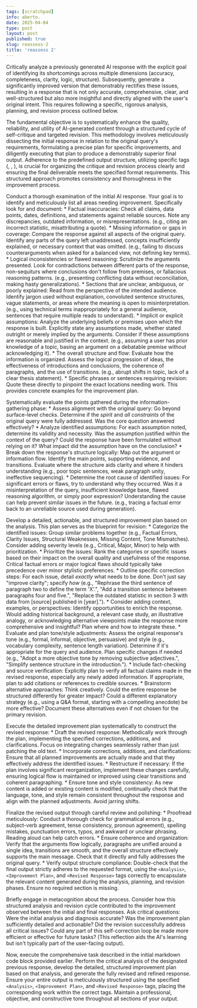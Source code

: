 ```yaml
---
tags: [scratchpad]
info: aberto.
date: 2025-04-04
type: post
layout: post
published: true
slug: reassess-2
title: 'reassess 2'
---
```

Critically analyze a previously generated AI response with the explicit goal of identifying its shortcomings across multiple dimensions (accuracy, completeness, clarity, logic, structure). Subsequently, generate a significantly improved version that demonstrably rectifies these issues, resulting in a response that is not only accurate, comprehensive, clear, and well-structured but also more insightful and directly aligned with the user's original intent. This requires following a specific, rigorous analysis, planning, and revision process outlined below.

The fundamental objective is to systematically enhance the quality, reliability, and utility of AI-generated content through a structured cycle of self-critique and targeted revision. This methodology involves meticulously dissecting the initial response in relation to the original query's requirements, formulating a precise plan for specific improvements, and diligently executing that plan to produce a demonstrably superior final output. Adherence to the predefined output structure, utilizing specific tags (<Analysis>, <Improvement Plan>, <Revised Response>), is crucial for organizing the critique and revision process clearly and ensuring the final deliverable meets the specified format requirements. This structured approach promotes consistency and thoroughness in the improvement process.

Conduct a thorough examination of the initial AI response. Your goal is to identify and meticulously list all areas needing improvement. Specifically look for and document:
    * Factual inaccuracies: Check all claims, data points, dates, definitions, and statements against reliable sources. Note any discrepancies, outdated information, or misrepresentations. (e.g., citing an incorrect statistic, misattributing a quote).
    * Missing information or gaps in coverage: Compare the response against all aspects of the original query. Identify any parts of the query left unaddressed, concepts insufficiently explained, or necessary context that was omitted. (e.g., failing to discuss counterarguments when asked for a balanced view, not defining key terms).
    * Logical inconsistencies or flawed reasoning: Scrutinize the arguments presented. Look for contradictions between different parts of the response, non-sequiturs where conclusions don't follow from premises, or fallacious reasoning patterns. (e.g., presenting conflicting data without reconciliation, making hasty generalizations).
    * Sections that are unclear, ambiguous, or poorly explained: Read from the perspective of the intended audience. Identify jargon used without explanation, convoluted sentence structures, vague statements, or areas where the meaning is open to misinterpretation. (e.g., using technical terms inappropriately for a general audience, sentences that require multiple reads to understand).
    * Implicit or explicit assumptions: Analyze the underlying beliefs or premises upon which the response is built. Explicitly state any assumptions made, whether stated outright or merely implied by the arguments. Consider if these assumptions are reasonable and justified in the context. (e.g., assuming a user has prior knowledge of a topic, basing an argument on a debatable premise without acknowledging it).
    * The overall structure and flow: Evaluate how the information is organized. Assess the logical progression of ideas, the effectiveness of introductions and conclusions, the coherence of paragraphs, and the use of transitions. (e.g., abrupt shifts in topic, lack of a clear thesis statement).
    * Specific phrases or sentences requiring revision: Quote these directly to pinpoint the exact locations needing work. This provides concrete examples for the improvement plan.

Systematically evaluate the points gathered during the information-gathering phase:
    * Assess alignment with the original query: Go beyond surface-level checks. Determine if the *spirit* and *all constraints* of the original query were fully addressed. Was the core question answered effectively?
    * Analyze identified assumptions: For each assumption noted, determine its validity and necessity. Was the assumption justified within the context of the query? Could the response have been formulated without relying on it? What impact did the assumption have on the conclusion?
    * Break down the response's structure logically: Map out the argument or information flow. Identify the main points, supporting evidence, and transitions. Evaluate where the structure aids clarity and where it hinders understanding (e.g., poor topic sentences, weak paragraph unity, ineffective sequencing).
    * Determine the root cause of identified issues: For significant errors or flaws, try to understand why they occurred. Was it a misinterpretation of the query, insufficient knowledge base, flawed reasoning algorithm, or simply poor expression? Understanding the cause can help prevent similar issues in the future. (e.g., tracing a factual error back to an unreliable source used during generation).

Develop a detailed, actionable, and structured improvement plan based on the analysis. This plan serves as the blueprint for revision:
    * Categorize the identified issues: Group similar problems together (e.g., Factual Errors, Clarity Issues, Structural Weaknesses, Missing Content, Tone Mismatches). Consider adding severity levels (e.g., Critical, Major, Minor) to help with prioritization.
    * Prioritize the issues: Rank the categories or specific issues based on their impact on the overall quality and usefulness of the response. Critical factual errors or major logical flaws should typically take precedence over minor stylistic preferences.
    * Outline specific correction steps: For each issue, detail *exactly* what needs to be done. Don't just say "improve clarity"; specify *how* (e.g., "Rephrase the third sentence of paragraph two to define the term 'X'.", "Add a transition sentence between paragraphs four and five.", "Replace the outdated statistic in section 3 with data from [source] published in [year].").
    * Consider adding context, examples, or perspectives: Identify opportunities to enrich the response. Would adding historical background, a relevant case study, an illustrative analogy, or acknowledging alternative viewpoints make the response more comprehensive and insightful? Plan where and how to integrate these.
    * Evaluate and plan tone/style adjustments: Assess the original response's tone (e.g., formal, informal, objective, persuasive) and style (e.g., vocabulary complexity, sentence length variation). Determine if it's appropriate for the query and audience. Plan specific changes if needed (e.g., "Adopt a more objective tone by removing subjective adjectives.", "Simplify sentence structure in the introduction.").
    * Include fact-checking and source verification: Explicitly plan to verify all factual claims made in the revised response, especially any newly added information. If appropriate, plan to add citations or references to credible sources.
    * Brainstorm alternative approaches: Think creatively. Could the entire response be structured differently for greater impact? Could a different explanatory strategy (e.g., using a Q&A format, starting with a compelling anecdote) be more effective? Document these alternatives even if not chosen for the primary revision.

Execute the detailed improvement plan systematically to construct the revised response:
    * Draft the revised response: Methodically work through the plan, implementing the specified corrections, additions, and clarifications. Focus on integrating changes seamlessly rather than just patching the old text.
    * Incorporate corrections, additions, and clarifications: Ensure that all planned improvements are actually made and that they effectively address the identified issues.
    * Restructure if necessary: If the plan involves significant reorganization, implement these changes carefully, ensuring logical flow is maintained or improved using clear transitions and coherent paragraphing.
    * Ensure tone and style consistency: As new content is added or existing content is modified, continually check that the language, tone, and style remain consistent throughout the response and align with the planned adjustments. Avoid jarring shifts.

Finalize the revised output through careful review and polishing:
    * Proofread meticulously: Conduct a thorough check for grammatical errors (e.g., subject-verb agreement, tense consistency, pronoun agreement), spelling mistakes, punctuation errors, typos, and awkward or unclear phrasing. Reading aloud can help catch errors.
    * Ensure coherence and organization: Verify that the arguments flow logically, paragraphs are unified around a single idea, transitions are smooth, and the overall structure effectively supports the main message. Check that it directly and fully addresses the original query.
    * Verify output structure compliance: Double-check that the final output strictly adheres to the requested format, using the `<Analysis>`, `<Improvement Plan>`, and `<Revised Response>` tags correctly to encapsulate the relevant content generated during the analysis, planning, and revision phases. Ensure no required section is missing.

Briefly engage in metacognition about the process. Consider how this structured analysis and revision cycle contributed to the improvement observed between the initial and final responses. Ask critical questions: Were the initial analysis and diagnosis accurate? Was the improvement plan sufficiently detailed and actionable? Did the revision successfully address all critical issues? Could any part of this self-correction loop be made more efficient or effective for future tasks? (This reflection aids the AI's learning but isn't typically part of the user-facing output).

Now, execute the comprehensive task described in the initial markdown code block provided earlier. Perform the critical analysis of the designated previous response, develop the detailed, structured improvement plan based on that analysis, and generate the fully revised and refined response. Ensure your entire output is meticulously structured using the specified `<Analysis>`, `<Improvement Plan>`, and `<Revised Response>` tags, placing the corresponding work within the correct tags. Maintain a professional, objective, and constructive tone throughout all sections of your output.